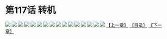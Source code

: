 # 第117话 转机
![](https://s1.baozimh.com/scomic/sanyanxiaotianlu-samanhua/0/116-t2k6/1.jpg)
![](https://s1.baozimh.com/scomic/sanyanxiaotianlu-samanhua/0/116-t2k6/2.jpg)
![](https://s1.baozimh.com/scomic/sanyanxiaotianlu-samanhua/0/116-t2k6/3.jpg)
![](https://s1.baozimh.com/scomic/sanyanxiaotianlu-samanhua/0/116-t2k6/4.jpg)
![](https://s1.baozimh.com/scomic/sanyanxiaotianlu-samanhua/0/116-t2k6/5.jpg)
![](https://s1.baozimh.com/scomic/sanyanxiaotianlu-samanhua/0/116-t2k6/6.jpg)
![](https://s1.baozimh.com/scomic/sanyanxiaotianlu-samanhua/0/116-t2k6/7.jpg)
![](https://s1.baozimh.com/scomic/sanyanxiaotianlu-samanhua/0/116-t2k6/8.jpg)
![](https://s1.baozimh.com/scomic/sanyanxiaotianlu-samanhua/0/116-t2k6/9.jpg)
![](https://s1.baozimh.com/scomic/sanyanxiaotianlu-samanhua/0/116-t2k6/10.jpg)
![](https://s1.baozimh.com/scomic/sanyanxiaotianlu-samanhua/0/116-t2k6/11.jpg)
![](https://s1.baozimh.com/scomic/sanyanxiaotianlu-samanhua/0/116-t2k6/12.jpg)
![](https://s1.baozimh.com/scomic/sanyanxiaotianlu-samanhua/0/116-t2k6/13.jpg)
![](https://s1.baozimh.com/scomic/sanyanxiaotianlu-samanhua/0/116-t2k6/14.jpg)
![](https://s1.baozimh.com/scomic/sanyanxiaotianlu-samanhua/0/116-t2k6/15.jpg)
![](https://s1.baozimh.com/scomic/sanyanxiaotianlu-samanhua/0/116-t2k6/16.jpg)
[【上一章】](./116.md)
[【目录】](./README.md)
[【下一章】](./118.md)
